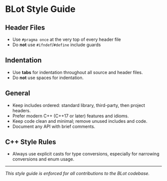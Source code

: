 # BLot Style Guide

## Header Files
- Use `#pragma once` at the very top of every header file
- Do **not** use `#ifndef`/`#define` include guards

## Indentation
- Use **tabs** for indentation throughout all source and header files.
- Do **not** use spaces for indentation.

## General
- Keep includes ordered: standard library, third-party, then project headers.
- Prefer modern C++ (C++17 or later) features and idioms.
- Keep code clean and minimal; remove unused includes and code.
- Document any API with brief comments.

## C++ Style Rules
- Always use explicit casts for type conversions, especially for narrowing conversions and enum usage.

---

*This style guide is enforced for all contributions to the BLot codebase.* 